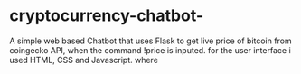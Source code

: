 # cryptocurrency-chatbot-
A simple web based Chatbot that uses Flask to get live price of bitcoin from coingecko API, when the command !price is inputed. 
for the user interface i used HTML, CSS and Javascript. where <style> tag and </script > were used to add a sleak design and behaviour of the interface respectively. 
challenge i faced: include difficulty at first in locating the correct element or id holding the Bitcoin price in coingecko 

